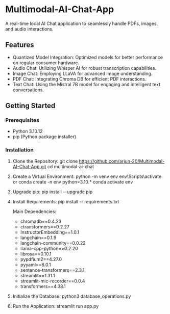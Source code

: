 # Multimodal-AI-Chat-App
A real-time local AI Chat application to seamlessly handle PDFs, images, and audio interactions.
## Features

- Quantized Model Integration: Optimized models for better performance on regular consumer hardware.
- Audio Chat: Utilizing Whisper AI for robust transcription capabilities.
- Image Chat: Employing LLaVA for advanced image understanding.
- PDF Chat: Integrating Chroma DB for efficient PDF interactions.
- Text Chat: Using the Mistral 7B model for engaging and intelligent text conversations.

## Getting Started

### Prerequisites

- Python 3.10.12
- pip (Python package installer)

### Installation

1. Clone the Repository:
    git clone https://github.com/arjun-20/Multimodal-AI-Chat-App.git
    cd multimodal-ai-chat

    
2. Create a Virtual Environment:
    python -m venv env
    env\Scripts\activate
    or
   conda create -n env python=3.10.*
   conda activate env
    

4. Upgrade pip:
    pip install --upgrade pip
    

5. Install Requirements:
    pip install -r requirements.txt
    

    Main Dependencies:
    - chromadb==0.4.23
    - ctransformers==0.2.27
    - InstructorEmbedding==1.0.1
    - langchain==0.1.9
    - langchain-community==0.0.22
    - llama-cpp-python==0.2.20
    - librosa==0.10.1
    - pypdfium2==4.27.0
    - pyyaml==6.0.1
    - sentence-transformers==2.3.1
    - streamlit==1.31.1
    - streamlit-mic-recorder==0.0.4
    - transformers==4.38.1

6. Initialize the Database:
   python3 database_operations.py
    

7. Run the Application:
    streamlit run app.py
    
